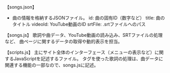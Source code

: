 【songs.json】
- 曲の情報を格納するJSONファイル。
id: 曲の固有ID（数字など）
title: 曲のタイトル
videoId: YouTube動画のID
srtFile: .srtファイルへのパス

【songs.js】
歌詞や曲データ、YouTube動画の読み込み、SRTファイルの処理など、
曲ページに関するデータの取得や動的表示を担当。

【scripts.js】
主にサイト全体のインターフェース（メニューの表示など）に関するJavaScriptを記述するファイル。
タグを使った歌詞の処理は、曲データに関連する機能の一部なので、songs.jsに記述。